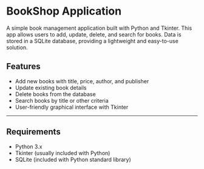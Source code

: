 # BookShop Application

A simple book management application built with Python and Tkinter. This app allows users to add, update, delete, and search for books. Data is stored in a SQLite database, providing a lightweight and easy-to-use solution.


## Features

- Add new books with title, price, author, and publisher
- Update existing book details
- Delete books from the database
- Search books by title or other criteria
- User-friendly graphical interface with Tkinter

---

## Requirements

- Python 3.x
- Tkinter (usually included with Python)
- SQLite (included with Python standard library)
